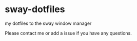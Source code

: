 # sway-dotfiles
my dotfiles to the sway window manager

Please contact me or add a issue if you have any questions.
